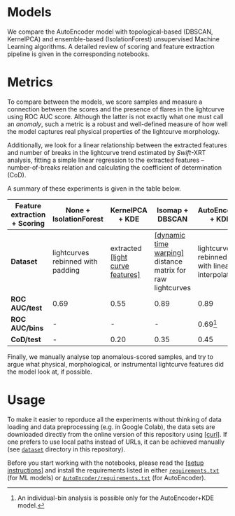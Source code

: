 # Models
We compare the AutoEncoder model with topological-based (DBSCAN, KernelPCA) and ensemble-based (IsolationForest) unsupervised Machine Learning algorithms. A detailed review of scoring and feature extraction pipeline is given in the corresponding notebooks.

# Metrics
To compare between the models, we score samples and measure a connection between the scores and the presence of flares in the lightcurve using ROC AUC score. Although the latter is not exactly what one must call an *anomaly*, such a metric is a robust and well-defined  measure of how well the model captures real physical properties of the lightcurve morphology. 

Additionally, we look for a linear relationship between the extracted features and number of breaks in the lightcurve trend estimated by *Swift*-XRT analysis, fitting a simple linear regression to the extracted features – number-of-breaks relation and calculating the coefficient of determination (CoD). 

A summary of these experiments is given in the table below.

Feature extraction + Scoring | None + IsolationForest | KernelPCA + KDE | Isomap + DBSCAN | AutoEncoder + KDE |
--- | --- | --- | --- | --- |
**Dataset** | lightcurves rebinned with padding | extracted [[light curve features]](https://github.com/light-curve/light-curve-feature) | [[dynamic time warping]](https://en.wikipedia.org/wiki/Dynamic_time_warping) distance matrix for raw lightcurves | lightcurves rebinned with linear interpolation |
**ROC AUC/test** | 0.69 | 0.55 | 0.89 | 0.89 |
**ROC AUC/bins** | - | - | - | 0.69[^1] |
**CoD/test** | - | 0.20 | 0.35 | 0.45 |


Finally, we manually analyse top anomalous-scored samples, and try to argue what physical, morphological, or instrumental lightcurve features did the model look at, if possible.

# Usage
To make it easier to reporduce all the experiments without thinking of data loading and data preprocessing (e.g. in Google Colab), the data sets are downloaded directly from the online version of this repository using [[curl]](https://curl.se). If one prefers to use local paths instead of URLs, it can be achieved manually (see [`dataset`](/dataset) directory in this repository).

Before you start working with the notebooks, please read the <a href="/README.md/#setup"> [setup instructions]</a> and install the requirements listed in either [`requirements.txt`](requirements.txt) (for ML models) or [`AutoEncoder/requirements.txt`](AutoEncoder/requirements.txt) (for AutoEncoder).

[^1]: An individual-bin analysis is possible only for the AutoEncoder+KDE model.

